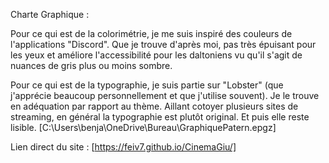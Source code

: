 Charte Graphique :

Pour ce qui est de la colorimétrie, je me suis inspiré des couleurs de l'applications "Discord". Que je trouve d'après moi, pas très épuisant pour les yeux et améliore l'accessibilité pour les daltoniens vu qu'il s'agit de nuances de gris plus ou moins sombre.

Pour ce qui est de la typographie, je suis partie sur "Lobster" (que j'apprécie beaucoup personnellement et que j'utilise souvent). Je le trouve en adéquation par rapport au thème. Aillant cotoyer plusieurs sites de streaming, en général la typographie est plutôt original. Et puis elle reste lisible.
[C:\Users\benja\OneDrive\Bureau\GraphiquePatern.epgz]

Lien direct du site : [https://feiv7.github.io/CinemaGiu/]